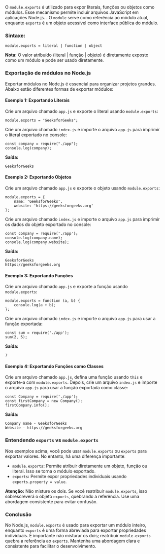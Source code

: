 O `module.exports` é utilizado para expor literais, funções ou objetos como módulos. Esse mecanismo permite incluir arquivos JavaScript em aplicações Node.js. . O `module` serve como referência ao módulo atual, enquanto `exports` é um objeto acessível como interface pública do módulo.

### Sintaxe:

```
module.exports = literal | function | object
```

**Nota:** O valor atribuído (literal | função | objeto) é diretamente exposto como um módulo e pode ser usado diretamente.

### Exportação de módulos no Node.js

Exportar módulos no Node.js é essencial para organizar projetos grandes. Abaixo estão diferentes formas de exportar módulos:

#### **Exemplo 1: Exportando Literais**

Crie um arquivo chamado `app.js` e exporte o literal usando `module.exports`:

```
module.exports = "GeeksforGeeks";
```

Crie um arquivo chamado `index.js` e importe o arquivo `app.js` para imprimir o literal exportado no console:

```
const company = require("./app");
console.log(company);
```

**Saída:**

```
GeeksforGeeks
```

#### **Exemplo 2: Exportando Objetos**

Crie um arquivo chamado `app.js` e exporte o objeto usando `module.exports`:

```
module.exports = {
    name: 'GeeksforGeeks',
    website: 'https://geeksforgeeks.org'
};
```

Crie um arquivo chamado `index.js` e importe o arquivo `app.js` para imprimir os dados do objeto exportado no console:

```
const company = require('./app');
console.log(company.name);
console.log(company.website);
```

**Saída:**

```
GeeksforGeeks
https://geeksforgeeks.org
```

#### **Exemplo 3: Exportando Funções**

Crie um arquivo chamado `app.js` e exporte a função usando `module.exports`:

```
module.exports = function (a, b) {
    console.log(a + b);
};
```

Crie um arquivo chamado `index.js` e importe o arquivo `app.js` para usar a função exportada:

```
const sum = require('./app');
sum(2, 5);
```

**Saída:**

```
7
```

#### **Exemplo 4: Exportando Funções como Classes**

Crie um arquivo chamado `app.js`, defina uma função usando `this` e exporte-a com `module.exports`. Depois, crie um arquivo `index.js` e importe o arquivo `app.js` para usar a função exportada como classe:

```
const Company = require('./app');
const firstCompany = new Company();
firstCompany.info();
```

**Saída:**

```
Company name - GeeksforGeeks
Website - https://geeksforgeeks.org
```

### **Entendendo** `exports` **vs** `module.exports`

Nos exemplos acima, você pode usar `module.exports` ou `exports` para exportar valores. No entanto, há uma diferença importante:
- `module.exports`**:** Permite atribuir diretamente um objeto, função ou literal. Isso se torna o módulo exportado.
- `exports`**:** Permite expor propriedades individuais usando `exports.property = value`.

**Atenção:** Não misture os dois. Se você reatribuir `module.exports`, isso sobrescreverá o objeto `exports`, quebrando a referência. Use uma abordagem consistente para evitar confusão.

### Conclusão

No Node.js, `module.exports` é usado para exportar um módulo inteiro, enquanto `exports` é uma forma abreviada para exportar propriedades individuais. É importante não misturar os dois; reatribuir `module.exports` quebra a referência ao `exports`. Mantenha uma abordagem clara e consistente para facilitar o desenvolvimento.



